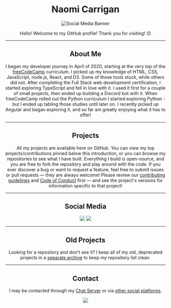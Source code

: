 <h1 align="center">Naomi Carrigan</h1>
<p align="center">
  <img src = "https://cdn.nhcarrigan.com/banner.png" alt= "Social Media Banner" />
</p>
<p align="center">
Hello! Welcome to my GitHub profile! Thank you for visiting! 🙃
</p>
<hr />
<h2 align="center">About Me </h2>
<p align="center">
I began my developer journey in April of 2020, starting at the very top of the <a href="https://freecodecamp.org" target="_blank" rel="noopener noreferrer">freeCodeCamp</a> curriculum. I picked up my knowledge of HTML, CSS, JavaScript, node.js, React, and D3. Some of those tools stuck, while others did not. After completing the Full Stack web development certification, I started exploring TypeScript and fell in love with it. I used it first for a couple of small projects, then ended up building a Discord bot with it. When freeCodeCamp rolled out the Python curriculum I started exploring Python - but I ended up tabling those studies until later on. I recently picked up Angular and began exploring it, and so far am greatly enjoying what it has to offer!
</p>
<hr />
<h2 align="center">Projects</h2>
<p align="center">
All my projects are available here on GitHub. You can view my top projects/contributions pinned below this introduction, or you can browse my repositories to see what I have built. Everything I build is open-source, and you are free to fork the repository and play around with the code. If you ever discover a bug or want to request a feature, feel free to submit issues or pull requests — they are always welcome! Please review our <a href="https://github.com/nhcarrigan/nhcarrigan/blob/main/CONTRIBUTING.md" target="_blank" rel="noopener noreferrer">contributing guidelines</a> and <a href="https://github.com/nhcarrigan/nhcarrigan/blob/main/CODE_OF_CONDUCT.md" target="_blank" rel="noopener noreferrer">Code of Conduct</a> first — and see the project's versions for information specific to that project!
</p>
<hr />
<h2 align="center">Social Media</h2>
<p align="center">
<a href="https://linkedin.com/in/nhcarrigan" target="_blank" rel="noopener noreferrer"><img src="https://img.shields.io/badge/LinkedIn-Naomi%20Carrigan-purple?logo=linkedin&logoColor=blue&color=blue" /></a>
<a href="https://steamcommunity.com/id/nhcarrigan" target="_blank" rel="noopener noreferrer"><img src="https://img.shields.io/badge/Steam-nhcarrigan-purple?logo=steam&logoColor=black&color=black"" /></a>
</p>
<hr />
<h2 align="center">Old Projects</h2>
<p align="center">
Looking for a repository and don't see it? I keep all of my old, deprecated projects in a <a href="https://github.com/nhcarrigan-archive" target="_blank" rel="noopener noreferrer">separate archive</a> to keep my repository list clean.
<hr />
<h2 align="center">Contact</h2>
<p align="center">
I may be contacted through my <a href="https://chat.nhcarrigan.com" target="_blank" rel="noopener noreferrer">Chat Server</a> or via <a href="https://www.nhcarrigan.com/#contact" target="_blank" rel="noopener noreferrer">other social platforms</a>.
</p>
<p align="center">
  <a href="https://chat.nhcarrigan.com" target="_blank" rel="noopener noreferrer">
    <img src="https://rpc.nhcarrigan.com" />
  </a>
</p>
